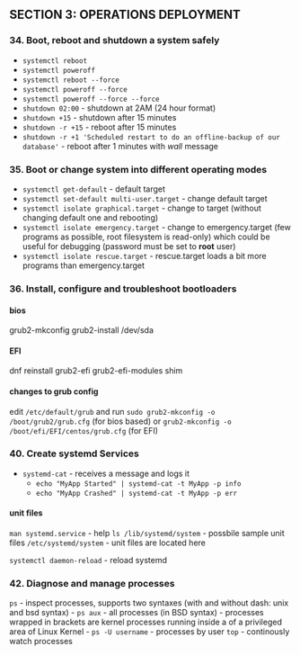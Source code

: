 ## SECTION 3: OPERATIONS DEPLOYMENT

### 34. Boot, reboot and shutdown a system safely

* `systemctl reboot`
* `systemctl poweroff`
* `systemctl reboot --force`
* `systemctl poweroff --force`
* `systemctl poweroff --force --force`
* `shutdown 02:00` - shutdown at 2AM (24 hour format)
* `shutdown +15` - shutdown after 15 minutes
* `shutdown -r +15` - reboot after 15 minutes
* `shutdown -r +1 'Scheduled restart to do an offline-backup of our database'` - reboot after 1 minutes with *wall* message

### 35. Boot or change system into different operating modes

* `systemctl get-default` - default target
* `systemctl set-default multi-user.target` - change default target
* `systemctl isolate graphical.target` - change to target (without changing default one and rebooting)
* `systemctl isolate emergency.target` - change to emergency.target (few programs as possible, root filesystem is read-only) which could be useful for debugging (password must be set to **root** user)
* `systemctl isolate rescue.target` - rescue.target loads a bit more programs than emergency.target 

### 36. Install, configure and troubleshoot bootloaders

#### bios
grub2-mkconfig
grub2-install /dev/sda

#### EFI
dnf reinstall grub2-efi grub2-efi-modules shim

#### changes to grub config
edit `/etc/default/grub`  and  run `sudo grub2-mkconfig -o /boot/grub2/grub.cfg` (for bios based) or `grub2-mkconfig -o /boot/efi/EFI/centos/grub.cfg` (for EFI)


### 40. Create systemd Services

* `systemd-cat` - receives a message and logs it
    - `echo "MyApp Started" | systemd-cat -t MyApp -p info`
    - `echo "MyApp Crashed" | systemd-cat -t MyApp -p err`

#### unit files
`man systemd.service` - help
`ls /lib/systemd/system` - possbile sample unit files
`/etc/systemd/system` - unit files are located here

`systemctl daemon-reload` - reload systemd

### 42. Diagnose and manage processes
`ps` - inspect processes, supports two syntaxes (with and without dash: unix and bsd syntax)
    - `ps aux` - all processes (in BSD syntax)
    - processes wrapped in brackets are kernel processes running inside a of a privileged area of Linux Kernel
    - `ps -U username` - processes by user
`top` - continously watch processes
